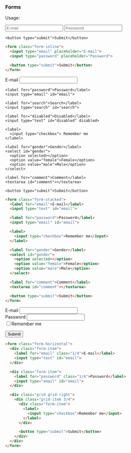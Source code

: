 ### Forms

Usage:

<div class="example">
  <form class="form-inline">
    <input type="email" placeholder="E-mail">
    <input type="password" placeholder="Password">

    <button type="submit">Submit</button>
  </form>
</div>

```html
<form class="form-inline">
  <input type="email" placeholder="E-mail">
  <input type="password" placeholder="Password">

  <button type="submit">Submit</button>
</form>
```

<div class="example">
  <form class="form-stacked">
    <label for="email">E-mail</label>
    <input type="text" id="email">

    <label for="password">Password</label>
    <input type="email" id="email">

    <label for="search">Search</label>
    <input type="search" id="search">

    <label for="disabled">Disabled</label>
    <input type="text" id="disabled" disabled>

    <label>
      <input type="checkbox"> Remember me
    </label>

    <label for="gender">Gender</label>
    <select id="gender">
      <option selected></option>
      <option value="female">Female</option>
      <option value="male">Male</option>
    </select>

    <label for="comment">Comment</label>
    <textarea id="comment"></textarea>

    <button type="submit">Submit</button>
  </form>
</div>

```html
<form class="form-stacked">
  <label for="email">E-mail</label>
  <input type="text" id="email">

  <label for="password">Password</label>
  <input type="email" id="email">

  <label>
    <input type="checkbox">Remember me</input>
  </label>

  <label for="gender">Gender</label>
  <select id="gender">
    <option selected></option>
    <option value="female">Female</option>
    <option value="male">Male</option>
  </select>

  <label for="comment">Comment</label>
  <textarea id="comment"></textarea>

  <button type="submit">Submit</button>
</form>
```

<div class="example">
  <form class="form-horizontal">
  <div class="form-item">
  <label for="email" class="1/4">E-mail</label>
  <input type="text" id="email">
  </div>

  <div class="form-item">
  <label for="password" class="1/4">Password</label>
  <input type="email" id="email">
  </div>

  <div class="grid grid-right">
  <div class="grid-item 3/4">
  <div class="form-item">
  <label>
  <input type="checkbox">Remember me</input>
  </label>
  </div>

  <button type="submit">Submit</button>
  </div>
  </div>
  </form>
</div>

```html
<form class="form-horizontal">
  <div class="form-item">
    <label for="email" class="1/4">E-mail</label>
    <input type="text" id="email">
  </div>

  <div class="form-item">
    <label for="password" class="1/4">Password</label>
    <input type="email" id="email">
  </div>

  <div class="grid grid-right">
    <div class="grid-item 3/4">
      <div class="form-item">
        <label>
          <input type="checkbox">Remember me</input>
        </label>
      </div>

      <button type="submit">Submit</button>
    </div>
  </div>
</form>
```

